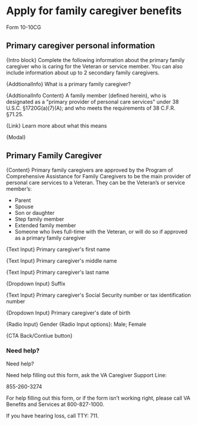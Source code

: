 # Apply for family caregiver benefits
Form 10-10CG

## Primary caregiver personal information

{Intro block} Complete the following information about the primary family caregiver who is caring for the Veteran or service member. You can also include information about up to 2 secondary family caregivers.

{AddtionalInfo} What is a primary family caregiver?

{AddtionalInfo Content} A family member (defined herein), who is designated as a "primary provider of personal care services" under 38 U.S.C. §1720G(a)(7)(A); and who meets the requirements of 38 C.F.R. §71.25.

{Link} Learn more about what this means 

{Modal} 

## Primary Family Caregiver

{Content} Primary family caregivers are approved by the Program of Comprehensive Assistance for Family Caregivers to be the main provider of personal care services to a Veteran. They can be the Veteran’s or service member’s:

- Parent
- Spouse
- Son or daughter 
- Step family member
- Extended family member
- Someone who lives full-time with the Veteran, or will do so if approved as a primary family caregiver

{Text Input} Primary caregiver's first name

{Text Input} Primary caregiver's middle name 

{Text Input} Primary caregiver's last name 

{Dropdown Input} Suffix 

{Text Input} Primary caregiver's Social Security number or tax identification number

{Dropdown Input} Primary caregiver's date of birth

{Radio Input} Gender
{Radio Input options}: Male; Female

{CTA Back/Contiue button} 

### Need help?  

Need help?

Need help filling out this form,  ask the VA Caregiver Support Line: 

855-260-3274

For help filling out this form, or if the form isn’t working right, 
please call VA Benefits and Services at 800-827-1000.

If you have hearing loss, call TTY: 711.
